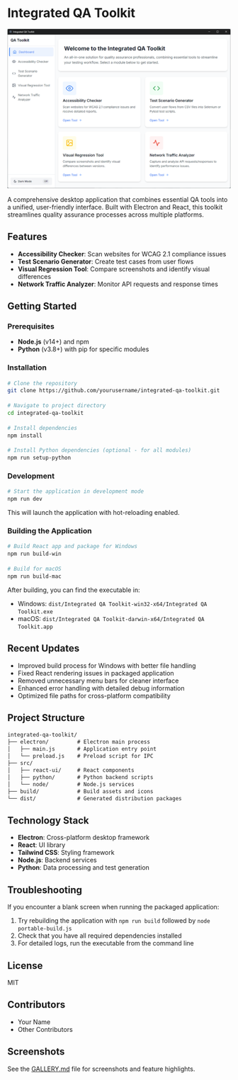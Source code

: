 # Integrated QA Toolkit

![Integrated QA Toolkit](screenshots/dashboard.png)

A comprehensive desktop application that combines essential QA tools into a unified, user-friendly interface. Built with Electron and React, this toolkit streamlines quality assurance processes across multiple platforms.

## Features

- **Accessibility Checker**: Scan websites for WCAG 2.1 compliance issues
- **Test Scenario Generator**: Create test cases from user flows
- **Visual Regression Tool**: Compare screenshots and identify visual differences
- **Network Traffic Analyzer**: Monitor API requests and response times

## Getting Started

### Prerequisites

- **Node.js** (v14+) and npm
- **Python** (v3.8+) with pip for specific modules

### Installation

```bash
# Clone the repository
git clone https://github.com/yourusername/integrated-qa-toolkit.git

# Navigate to project directory
cd integrated-qa-toolkit

# Install dependencies
npm install

# Install Python dependencies (optional - for all modules)
npm run setup-python
```

### Development

```bash
# Start the application in development mode
npm run dev
```

This will launch the application with hot-reloading enabled.

### Building the Application

```bash
# Build React app and package for Windows
npm run build-win

# Build for macOS
npm run build-mac
```

After building, you can find the executable in:
- Windows: `dist/Integrated QA Toolkit-win32-x64/Integrated QA Toolkit.exe`
- macOS: `dist/Integrated QA Toolkit-darwin-x64/Integrated QA Toolkit.app`

## Recent Updates

- Improved build process for Windows with better file handling
- Fixed React rendering issues in packaged application
- Removed unnecessary menu bars for cleaner interface
- Enhanced error handling with detailed debug information
- Optimized file paths for cross-platform compatibility

## Project Structure

```
integrated-qa-toolkit/
├── electron/         # Electron main process
│   ├── main.js       # Application entry point
│   └── preload.js    # Preload script for IPC
├── src/
│   ├── react-ui/     # React components
│   ├── python/       # Python backend scripts
│   └── node/         # Node.js services
├── build/            # Build assets and icons
└── dist/             # Generated distribution packages
```

## Technology Stack

- **Electron**: Cross-platform desktop framework
- **React**: UI library
- **Tailwind CSS**: Styling framework
- **Node.js**: Backend services
- **Python**: Data processing and test generation

## Troubleshooting

If you encounter a blank screen when running the packaged application:

1. Try rebuilding the application with `npm run build` followed by `node portable-build.js`
2. Check that you have all required dependencies installed
3. For detailed logs, run the executable from the command line

## License

MIT

## Contributors

- Your Name
- Other Contributors

## Screenshots

See the [GALLERY.md](GALLERY.md) file for screenshots and feature highlights. 